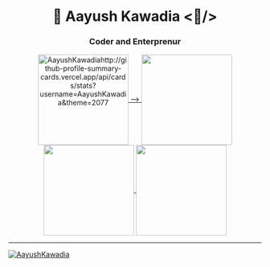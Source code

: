 <h1 align="center">💫 Aayush Kawadia <🤠/></h1>
<h3 align="center">Coder and Enterprenur</h3>

<div align="center">
<a href="https://github.com/AayushKawadia">
<img align="center" src="https://github-readme-streak-stats.herokuapp.com/?username=AayushKawadia&label=Profile%20views&color=0e75b6&style=flat" alt="AayushKawadiahttp://github-profile-summary-cards.vercel.app/api/cards/stats?username=AayushKawadia&theme=2077" height="180em" /> -->
<img align="center" src="http://github-profile-summary-cards.vercel.app/api/cards/most-commit-language?username=AayushKawadia&theme=2077" height="180em" />
<!-- <img align="center" src="http://github-profile-summary-cards.vercel.app/api/cards/repos-per-language?username=AayushKawadia&theme=2077" height="180em" /> -->
<img align="center" src="http://github-profile-summary-cards.vercel.app/api/cards/productive-time?username=AayushKawadia&theme=2077" height="180em" />
<img align="center" src="http://github-profile-summary-cards.vercel.app/api/cards/profile-details?username=AayushKawadia&theme=2077" height="180em" />


---


<p align="left"> <img src="https://komarev.com/ghpvc/?username=AayushKawadia&label=Profile%20views&color=0e75b6&style=flat" alt="AayushKawadia" /> </p>
